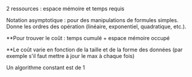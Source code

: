 2 ressources : espace mémoire et temps requis

Notation asymptotique : pour des manipulations de formules simples. Donne les ordres des opération (linéaire, exponentiel, quadratique, etc.).

**Pour trouver le coût : temps cumulé + espace mémoire occupé

**Le coût varie en fonction de la taille et de la forme des données (par exemple s'il faut mettre à jour le max à chaque fois)

Un algorithme constant est de 1

